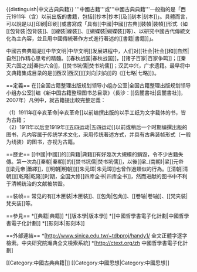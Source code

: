 {{distinguish|中文古典典籍}}
'''中國古籍'''或'''中國古典典籍'''一般指的是「西元1911年（含）以前出版的書籍，包括[[抄本|抄本]]及[[刻本|刻本]]」。具體而言，可以說是以[[印刷|印刷]]或書寫成「具有[[中國|中國]]古典[[裝幀|裝幀]]形式（如[[包背裝|包背裝]]、[[線裝|線裝]]、[[蝴蝶裝|蝴蝶裝]]等）、以研究中國古代傳統文化為主內容，並且用中國傳統著作方式進行著述的[[書籍|書籍]]」。

中國古典典籍是[[中华文明|中华文明]]发展进程中，人们对[[社会|社会]]和[[自然|自然]]作精心思考的精髓。[[春秋战国|春秋战国]]，[[诸子百家|百家争鸣]]；[[秦灭六国之战|秦扫六合]]，[[焚书坑儒|焚书坑儒]]；汉武中兴，广求遗籍。最早将中文典籍集成目录的是[[西汉|西汉]][[刘向|刘向]]的《[[七略|七略]]》。

==定義==
在[[全国古籍整理出版规划领导小组办公室|全国古籍整理出版规划领导小组办公室]]编《新中国古籍整理图书总目录》（長沙：[[岳麓書社|岳麓書社]]，2007年）凡例中，就古籍提出較完整定義：

（1）1911年[[辛亥革命|辛亥革命]]以前编撰出版的以手工纸为文字载体的书，皆为古籍；<br />
（2）1911年以后至1919年[[五四运动|五四运动]]以前或稍后一个时期编撰出版的图书，凡内容属于传统学术文化，采用传统著述方式，并具有古典装帧形式（一般为线装）的图书，亦视为古籍。

==歷史==
[[中國|中國]]的[[典籍|典籍]]有好幾次大規模的銷毀，令不少古籍失傳。第一次為[[秦朝|秦朝]]的[[焚书坑儒|焚书坑儒]]，以後[[梁_(南朝)|梁]]元帝[[梁元帝|蕭繹]]，[[明朝|明朝]][[朱元璋|朱元璋]]也曾作過類似的行為。[[清朝|清朝]][[乾隆|乾隆]]时期，全国大修[[四库全书|四库全书]]，然而进献的图书中不利于清朝统治的文献被禁毁。

==装帧==
常见的有[[木匣装|木匣装]]、[[包角|包角]]、[[卷轴|卷轴]]、[[梵夹装|梵夹装]]等。

==參見==
*[[典籍|典籍]]
*[[版本學|版本學]]
*[[中國哲學書電子化計劃|中國哲學書電子化計劃]]
*[[影刻本|影刻本]]

==外部連結==
*[http://www.sinica.edu.tw/~tdbproj/handy1/ 全文正體字逐字檢索。中央研究院瀚典全文檢索系統]
*[http://ctext.org/zh 中國哲學書電子化計劃]

[[Category:中國古典典籍|]]
[[Category:中國思想|Category:中國思想]]